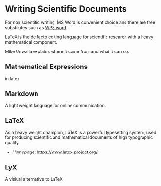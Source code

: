 # Writing Scientific Documents

For non scientific writing, MS Word is convenient choice and there are free substitutes such as [WPS word](https://www.wps.com/).

LaTeX is the de facto editing language for scientific research with a heavy mathematical component.



Mike Unwalla explains where it came from and what it can do.


## Mathematical Expressions

in latex


## Markdown

A light weight language for online communication.


## LaTeX

As a heavy weight champion, LaTeX is a powerful typesetting system, used for producing scientific and mathematical documents of high typographic quality.

* *Homepage*: https://www.latex-project.org/


## LyX

A visiual alternative to LaTeX
